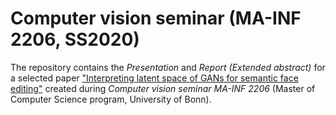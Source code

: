 # Computer vision seminar (MA-INF 2206, SS2020)
The repository contains the *Presentation* and *Report (Extended abstract)* for a selected paper ["Interpreting latent space of GANs for semantic face editing"](https://openaccess.thecvf.com/content_CVPR_2020/papers/Shen_Interpreting_the_Latent_Space_of_GANs_for_Semantic_Face_Editing_CVPR_2020_paper.pdf) created during
*Computer vision seminar MA-INF 2206* (Master of Computer Science program, University of Bonn).
